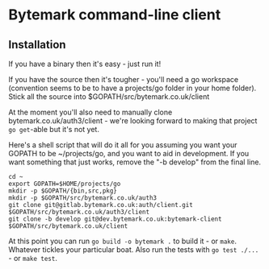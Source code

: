 Bytemark command-line client
============================

Installation
------------

If you have a binary then it's easy - just run it!

If you have the source then it's tougher - you'll need a go workspace (convention seems to be to have a projects/go folder in your home folder).
Stick all the source into $GOPATH/src/bytemark.co.uk/client

At the moment you'll also need to manually clone bytemark.co.uk/auth3/client - we're looking forward to making that project `go get`-able but it's not yet.

Here's a shell script that will do it all for you assuming you want your GOPATH to be ~/projects/go, and you want to aid in development. If you want something that just works, remove the "-b develop" from the final line.

	cd ~
	export GOPATH=$HOME/projects/go
	mkdir -p $GOPATH/{bin,src,pkg}
	mkdir -p $GOPATH/src/bytemark.co.uk/auth3
	git clone git@gitlab.bytemark.co.uk:auth/client.git $GOPATH/src/bytemark.co.uk/auth3/client
	git clone -b develop git@dev.bytemark.co.uk:bytemark-client $GOPATH/src/bytemark.co.uk/client

At this point you can run `go build -o bytemark .` to build it - or `make`. Whatever tickles your particular boat.
Also run the tests with `go test ./...` - or `make test`. 
